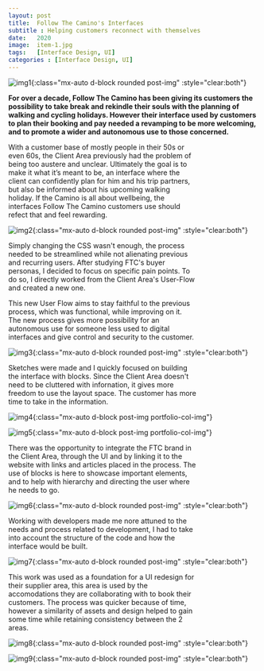 ```yaml
---
layout: post
title:  Follow The Camino's Interfaces
subtitle : Helping customers reconnect with themselves
date:   2020
image:  item-1.jpg
tags:   [Interface Design, UI]
categories : [Interface Design, UI]
---
```

![img1]({{site.baseurl}}/projects/images/ftc-interfaces/img-2.jpg){:class="mx-auto d-block rounded post-img" :style="clear:both"}

**For over a decade, Follow The Camino has been giving its customers the possibility to take break and rekindle their souls with the planning of walking and cycling holidays. However their interface used by customers to plan their booking and pay needed a revamping to be more welcoming, and to promote a wider and autonomous use to those concerned.**

<div style="clear:both; max-width:75%" class="paragraph">With a customer base of mostly people in their 50s or even 60s, the Client Area previously had the problem of being too austere and unclear. Ultimately the goal is to make it what it’s meant to be, an interface where the client can confidently plan for him and his trip partners, but also be informed about his upcoming walking holiday. If the Camino is all about wellbeing, the interfaces Follow The Camino customers use should refect that and feel rewarding.</div>

![img2]({{site.baseurl}}/projects/images/ftc-interfaces/img-2.jpg){:class="mx-auto d-block rounded post-img" :style="clear:both"}

<div style="clear:both; max-width:75%" class="paragraph">Simply changing the CSS wasn't enough, the process needed to be streamlined while not alienating previous and recurring users. After studying FTC's buyer personas, I decided to focus on specific pain points. To do so, I directly worked from the Client Area's User-Flow and created a new one.

This new User Flow aims to stay faithful to the previous process, which was functional, while improving on it. The new process gives more possibility for an autonomous use for someone less used to digital interfaces and give control and security to the customer.</div>

![img3]({{site.baseurl}}/projects/images/ftc-interfaces/img-4.jpg){:class="mx-auto d-block rounded post-img" :style="clear:both"}

<div style="clear:both; max-width:75%" class="paragraph">Sketches were made and I quickly focused on building the interface with blocks. Since the Client Area doesn't need to be cluttered with infornation, it gives more freedom to use the layout space. The customer has more time to take in the information. </div>

![img4]({{site.baseurl}}/projects/images/ftc-interfaces/img-1.jpg){:class="mx-auto d-block post-img portfolio-col-img"}

![img5]({{site.baseurl}}/projects/images/ftc-interfaces/img-3.jpg){:class="mx-auto d-block post-img portfolio-col-img"}

<div style="clear:both; max-width:75%" class="paragraph">There was the opportunity to integrate the FTC brand in the Client Area, through the UI and by linking it to the website with links and articles placed in the process. The use of blocks is here to showcase important elements, and to help with hierarchy and directing the user where he needs to go.</div>

![img6]({{site.baseurl}}/projects/images/ftc-interfaces/img-6.jpg){:class="mx-auto d-block rounded post-img" :style="clear:both"}

<div style="clear:both; max-width:75%" class="paragraph">Working with developers made me nore attuned to the needs and process related to development, I had to take into account the structure of the code and how the interface would be built.</div>

![img7]({{site.baseurl}}/projects/images/ftc-interfaces/img-7.jpg){:class="mx-auto d-block rounded post-img" :style="clear:both"}

<div style="clear:both; max-width:75%" class="paragraph">This work was used as a foundation for a UI redesign for their supplier area, this area is used by the accomodations they are collaborating with to book their customers. The process was quicker because of time, however a similarity of assets and design helped to gain some time while retaining consistency between the 2 areas.</div>

![img8]({{site.baseurl}}/projects/images/ftc-interfaces/img-8.jpg){:class="mx-auto d-block rounded post-img" :style="clear:both"}

![img9]({{site.baseurl}}/projects/images/ftc-interfaces/img-9.jpg){:class="mx-auto d-block rounded post-img" :style="clear:both"}
